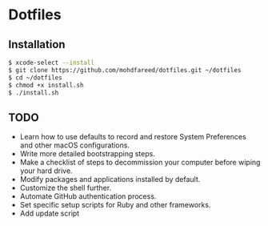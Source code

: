 # Dotfiles

## Installation

```sh
$ xcode-select --install
$ git clone https://github.com/mohdfareed/dotfiles.git ~/dotfiles
$ cd ~/dotfiles
$ chmod +x install.sh
$ ./install.sh
```

## TODO

- Learn how to use defaults to record and restore System Preferences and other macOS configurations.
- Write more detailed bootstrapping steps.
- Make a checklist of steps to decommission your computer before wiping your hard drive.
- Modify packages and applications installed by default.
- Customize the shell further.
- Automate GitHub authentication process.
- Set specific setup scripts for Ruby and other frameworks.
- Add update script
